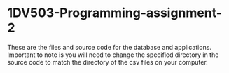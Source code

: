 # 1DV503-Programming-assignment-2

These are the files and source code for the database and applications.
Important to note is you will need to change the specified directory in the source code to match the directory of the csv files on your computer.

